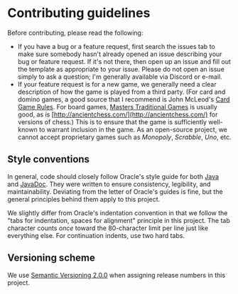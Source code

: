# Contributing guidelines
Before contributing, please read the following:
* If you have a bug or a feature request, first search the issues tab to make sure somebody hasn't already opened an issue describing your bug or feature request. If it's not there, then open up an issue and fill out the template as appropriate to your issue. Please do not open an issue simply to ask a question; I'm generally available via Discord or e-mail.
* If your feature request is for a new game, we generally need a clear description of how the game is played from a third party. (For card and domino games, a good source that I recommend is John McLeod's [Card Game Rules](https://www.pagat.com/). For board games, [Masters Traditional Games](https://www.mastersofgames.com/rules/rules.htm) is usually good, as is [http://ancientchess.com/](http://ancientchess.com/) for versions of chess.) This is to ensure that the game is sufficiently well-known to warrant inclusion in the game. As an open-source project, we cannot accept proprietary games such as _Monopoly_, _Scrabble_, _Uno_, etc.

## Style conventions
In general, code should closely follow Oracle's style guide for both [Java](https://www.oracle.com/technetwork/java/javase/documentation/codeconvtoc-136057.html) and [JavaDoc](https://www.oracle.com/technetwork/java/javase/documentation/index-137868.html). They were written to ensure consistency, legibility, and maintainability. Deviating from the letter of Oracle's guides is fine, but the general principles behind them apply to this project.

We slightly differ from Oracle's indentation convention in that we follow the "tabs for indentation, spaces for alignment" principle in this project. The tab character counts _once_ toward the 80-character limit per line just like everything else. For continuation indents, use two hard tabs.

## Versioning scheme
We use [Semantic Versioning 2.0.0](https://semver.org/) when assigning release numbers in this project.
